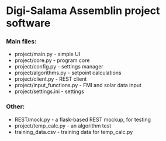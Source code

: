 # Digi-Salama Assemblin project software

### Main files:
* project/main.py - simple UI
* project/core.py - program core
* project/config.py - settings manager
* project/algorithms.py - setpoint calculations
* project/client.py - REST client
* project/input_functions.py - FMI and solar data input
* project/settings.ini - settings

### Other:
* REST/mock.py - a flask-based REST mockup, for testing
* project/temp_calc.py - an algorithm test
* training_data.csv - training data for temp_calc.py

